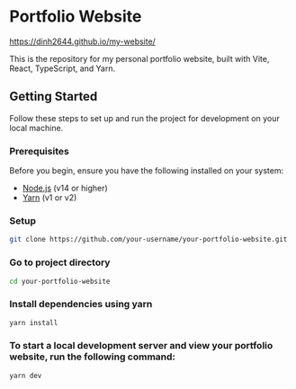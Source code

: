 # Portfolio Website

https://dinh2644.github.io/my-website/

This is the repository for my personal portfolio website, built with Vite, React, TypeScript, and Yarn.

## Getting Started

Follow these steps to set up and run the project for development on your local machine.

### Prerequisites

Before you begin, ensure you have the following installed on your system:

- [Node.js](https://nodejs.org/) (v14 or higher)
- [Yarn](https://yarnpkg.com/) (v1 or v2)

### Setup
   ```bash
   git clone https://github.com/your-username/your-portfolio-website.git
   ```
### Go to project directory
   ```bash
   cd your-portfolio-website
   ```
### Install dependencies using yarn
   ```bash
   yarn install
   ```
###  To start a local development server and view your portfolio website, run the following command:
   ```bash
   yarn dev
   ```



